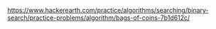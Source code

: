 https://www.hackerearth.com/practice/algorithms/searching/binary-search/practice-problems/algorithm/bags-of-coins-7b1d612c/
